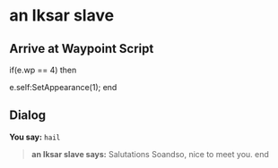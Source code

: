 # an Iksar slave
## Arrive at Waypoint Script

if(e.wp == 4) then


e.self:SetAppearance(1);
end

## Dialog

**You say:** `hail`



>**an Iksar slave says:** Salutations Soandso, nice to meet you.
end